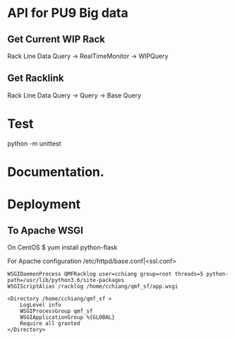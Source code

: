 # API for PU9 Big data

## Get Current WIP Rack
Rack Line Data Query -> RealTimeMonitor -> WIPQuery

## Get Racklink 
Rack Line Data Query -> Query -> Base Query

# Test
python -m unittest

# Documentation.


# Deployment
## To Apache WSGI
On CentOS
$ yum install python-flask

For Apache configuration /etc/httpd/base.conf|<ssl.conf>

    WSGIDaemonProcess QMFRacklog user=cchiang group=root threads=5 python-path=/usr/lib/python3.6/site-packages
    WSGIScriptAlias /racklog /home/cchiang/qmf_sf/app.wsgi

    <Directory /home/cchiang/qmf_sf >
        LogLevel info
        WSGIProcessGroup qmf_sf
        WSGIApplicationGroup %{GLOBAL}
        Require all granted
    </Directory>


